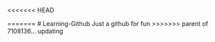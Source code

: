 <<<<<<< HEAD
<!DOCTYPE html>
<html lang="en">
<head>
    <meta charset="UTF-8">
    <title>Title</title>
</head>
<body>

</body>
</html>
=======
# Learning-Github
Just a github for fun
>>>>>>> parent of 7108136... updating
